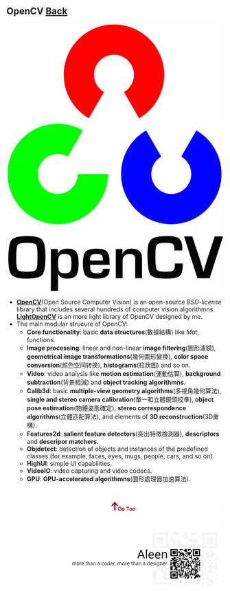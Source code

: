 ## OpenCV	[Back](./../summary.md)

<img src="./logo.png">

- [**OpenCV**](http://opencv.org/)(Open Source Computer Vision) is an open-source *BSD-license* library that includes several hundreds of computer vision algorithmns. [**LightOpenCV**](https://github.com/aleen42/LightOpenCV) is an more light library of OpenCV designed by me.
- The main modular strucure of OpenCV:
	- **Core functionality**: basic **data structures**(數據結構) like *Mat*, functions.
	- **Image processing**: linear and non-linear **image filtering**(圖形濾鏡), **geometrical image transformations**(幾何圖形變換), **color space conversion**(颜色空间转换), **histograms**(柱狀圖) and so on.
	- **Video**: video analysis like **motion estimation**(運動估算), **background subtraction**(背景相減) and **object tracking algorithmns**.
	- **Calib3d**: basic **multiple-view geometry algorithms**(多視角幾何算法), **single and stereo camera calibration**(單一和立體鏡頭校準), **object pose estimation**(物體姿態確定), **stereo correspondence algorithms**(立體匹配算法), and elements of **3D reconstruction**(3D重構).
	- **Features2d**: **salient feature detectors**(突出特徵檢測器), **descriptors** and **descripor matchers**.
	- **Objdetect**:  detection of objects and instances of the predefined classes (for example, faces, eyes, mugs, people, cars, and so on).
	- **HighUI**: simple UI capabilities.
	- **VideoIO**: video capturing and video codecs.
	- **GPU**: **GPU-accelerated algorithmns**(圖形處理器加速算法).

<a href="#" style="left:200px;"><img src="./../../pic/gotop.png"></a>
=====
<a href="http://aleen42.github.io/" target="_blank" ><img src="./../../pic/tail.gif"></a>
